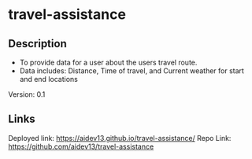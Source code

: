 # travel-assistance

## Description
* To provide data for a user about the users travel route.
* Data includes: Distance, Time of travel, and Current weather for start and end locations

Version: 0.1

## Links
Deployed link: https://aidev13.github.io/travel-assistance/
Repo Link: https://github.com/aidev13/travel-assistance

